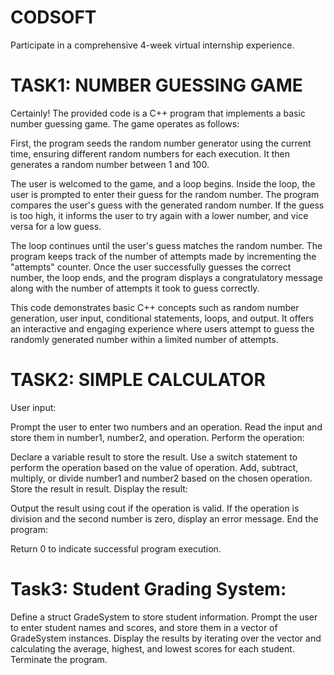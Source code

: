 # CODSOFT

Participate in a comprehensive 4-week virtual internship experience.

# TASK1: NUMBER GUESSING GAME
Certainly! The provided code is a C++ program that implements a basic number guessing game. The game operates as follows:

First, the program seeds the random number generator using the current time, ensuring different random numbers for each execution. It then generates a random number between 1 and 100.

The user is welcomed to the game, and a loop begins. Inside the loop, the user is prompted to enter their guess for the random number. The program compares the user's guess with the generated random number. If the guess is too high, it informs the user to try again with a lower number, and vice versa for a low guess.

The loop continues until the user's guess matches the random number. The program keeps track of the number of attempts made by incrementing the "attempts" counter. Once the user successfully guesses the correct number, the loop ends, and the program displays a congratulatory message along with the number of attempts it took to guess correctly.

This code demonstrates basic C++ concepts such as random number generation, user input, conditional statements, loops, and output. It offers an interactive and engaging experience where users attempt to guess the randomly generated number within a limited number of attempts.


# TASK2: SIMPLE CALCULATOR

User input:

Prompt the user to enter two numbers and an operation.
Read the input and store them in number1, number2, and operation.
Perform the operation:

Declare a variable result to store the result.
Use a switch statement to perform the operation based on the value of operation.
Add, subtract, multiply, or divide number1 and number2 based on the chosen operation.
Store the result in result.
Display the result:

Output the result using cout if the operation is valid.
If the operation is division and the second number is zero, display an error message.
End the program:

Return 0 to indicate successful program execution.



# Task3: Student Grading System:

Define a struct GradeSystem to store student information.
Prompt the user to enter student names and scores, and store them in a vector of GradeSystem instances.
Display the results by iterating over the vector and calculating the average, highest, and lowest scores for each student.
Terminate the program.


